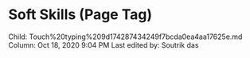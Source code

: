 # Soft Skills (Page Tag)

Child: Touch%20typing%209d174287434249f7bcda0ea4aa17625e.md
Column: Oct 18, 2020 9:04 PM
Last edited by: Soutrik das